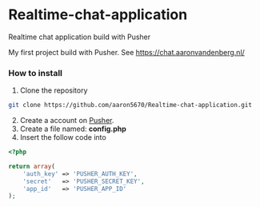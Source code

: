 # Realtime-chat-application
Realtime chat application build with Pusher

My first project build with Pusher.
See https://chat.aaronvandenberg.nl/

### How to install
1. Clone the repository
```bash
git clone https://github.com/aaron5670/Realtime-chat-application.git
```

2. Create a account on [Pusher](http://pusher.com/ "Pusher").
3. Create a file named: **config.php**
4. Insert the follow code into
```php
<?php

return array(
	'auth_key' => 'PUSHER_AUTH_KEY',
	'secret'   => 'PUSHER_SECRET_KEY',
	'app_id'   => 'PUSHER_APP_ID'
);
```
